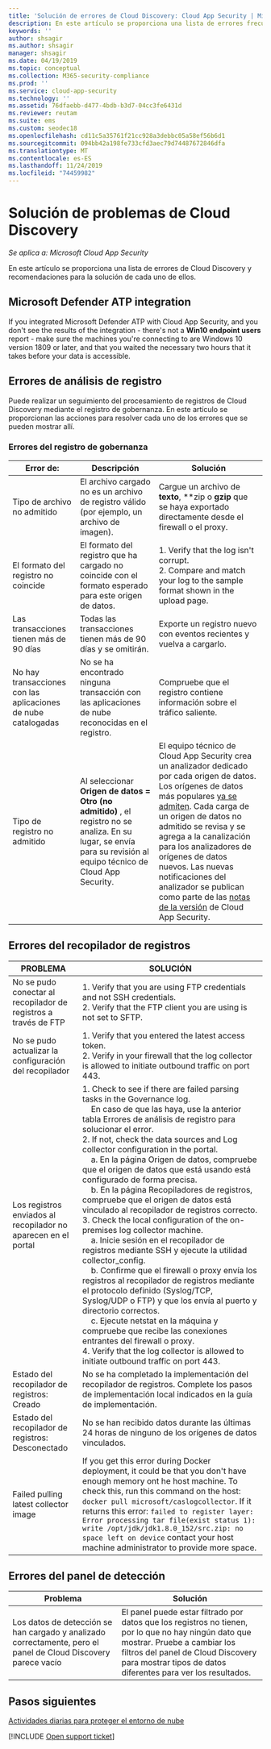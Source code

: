 ```yaml
---
title: 'Solución de errores de Cloud Discovery: Cloud App Security | Microsoft Docs'
description: En este artículo se proporciona una lista de errores frecuentes de Cloud Discovery y recomendaciones para la solución de cada uno de ellos.
keywords: ''
author: shsagir
ms.author: shsagir
manager: shsagir
ms.date: 04/19/2019
ms.topic: conceptual
ms.collection: M365-security-compliance
ms.prod: ''
ms.service: cloud-app-security
ms.technology: ''
ms.assetid: 76dfaebb-d477-4bdb-b3d7-04cc3fe6431d
ms.reviewer: reutam
ms.suite: ems
ms.custom: seodec18
ms.openlocfilehash: cd11c5a35761f21cc928a3debbc05a58ef56b6d1
ms.sourcegitcommit: 094bb42a198fe733cfd3aec79d74487672846dfa
ms.translationtype: MT
ms.contentlocale: es-ES
ms.lasthandoff: 11/24/2019
ms.locfileid: "74459982"
---
```

# <a name="troubleshooting-cloud-discovery"></a>Solución de problemas de Cloud Discovery

*Se aplica a: Microsoft Cloud App Security*

En este artículo se proporciona una lista de errores de Cloud Discovery y recomendaciones para la solución de cada uno de ellos.

## <a name="microsoft-defender-atp-integration"></a>Microsoft Defender ATP integration

If you integrated Microsoft Defender ATP with Cloud App Security, and you don't see the results of the integration - there's not a **Win10 endpoint users** report - make sure the machines you're connecting to are Windows 10 version 1809 or later, and that you waited the necessary two hours that it takes before your data is accessible.


## <a name="log-parsing-errors"></a>Errores de análisis de registro

Puede realizar un seguimiento del procesamiento de registros de Cloud Discovery mediante el registro de gobernanza. En este artículo se proporcionan las acciones para resolver cada uno de los errores que se pueden mostrar allí.

### <a name="governance-log-errors"></a>Errores del registro de gobernanza

|Error de:|Descripción|Solución|
|----|----|----|
|Tipo de archivo no admitido|El archivo cargado no es un archivo de registro válido (por ejemplo, un archivo de imagen).|Cargue un archivo de **texto**, **zip o **gzip** que se haya exportado directamente desde el firewall o el proxy.|
|El formato del registro no coincide|El formato del registro que ha cargado no coincide con el formato esperado para este origen de datos.|1. Verify that the log isn't corrupt. <br /> 2. Compare and match your log to the sample format shown in the upload page.|
|Las transacciones tienen más de 90 días|Todas las transacciones tienen más de 90 días y se omitirán.|Exporte un registro nuevo con eventos recientes y vuelva a cargarlo.|
|No hay transacciones con las aplicaciones de nube catalogadas|No se ha encontrado ninguna transacción con las aplicaciones de nube reconocidas en el registro.|Compruebe que el registro contiene información sobre el tráfico saliente.|
|Tipo de registro no admitido|Al seleccionar **Origen de datos = Otro (no admitido)** , el registro no se analiza. En su lugar, se envía para su revisión al equipo técnico de Cloud App Security.|El equipo técnico de Cloud App Security crea un analizador dedicado por cada origen de datos. Los orígenes de datos más populares [ya se admiten](set-up-cloud-discovery.md). Cada carga de un origen de datos no admitido se revisa y se agrega a la canalización para los analizadores de orígenes de datos nuevos. Las nuevas notificaciones del analizador se publican como parte de las [notas de la versión](release-notes.md) de Cloud App Security.|

## <a name="log-collector-errors"></a>Errores del recopilador de registros

|PROBLEMA | SOLUCIÓN |
|--------|--|
|No se pudo conectar al recopilador de registros a través de FTP| 1. Verify that you are using FTP credentials and not SSH credentials. <br />2. Verify that the FTP client you are using is not set to SFTP.  |
|No se pudo actualizar la configuración del recopilador | 1. Verify that you entered the latest access token. <br />2. Verify in your firewall that the log collector is allowed to initiate outbound traffic on port 443.|
|Los registros enviados al recopilador no aparecen en el portal | 1.  Check to see if there are failed parsing tasks in the Governance log.  <br />  &nbsp;&nbsp;&nbsp;&nbsp;En caso de que las haya, use la anterior tabla Errores de análisis de registro para solucionar el error.<br /> 2. If not, check the data sources and Log collector configuration in the portal. <br /> &nbsp;&nbsp;&nbsp;&nbsp;a. En la página Origen de datos, compruebe que el origen de datos que está usando está configurado de forma precisa. <br />&nbsp;&nbsp;&nbsp;&nbsp;b. En la página Recopiladores de registros, compruebe que el origen de datos está vinculado al recopilador de registros correcto. <br /> 3. Check the local configuration of the on-premises log collector machine.  <br />&nbsp;&nbsp;&nbsp;&nbsp;a. Inicie sesión en el recopilador de registros mediante SSH y ejecute la utilidad collector_config.<br/>&nbsp;&nbsp;&nbsp;&nbsp;b. Confirme que el firewall o proxy envía los registros al recopilador de registros mediante el protocolo definido (Syslog/TCP, Syslog/UDP o FTP) y que los envía al puerto y directorio correctos.<br /> &nbsp;&nbsp;&nbsp;&nbsp;c. Ejecute netstat en la máquina y compruebe que recibe las conexiones entrantes del firewall o proxy. <br /> 4.   Verify that the log collector is allowed to initiate outbound traffic on port 443. |
|Estado del recopilador de registros: Creado | No se ha completado la implementación del recopilador de registros. Complete los pasos de implementación local indicados en la guía de implementación.|
|Estado del recopilador de registros: Desconectado | No se han recibido datos durante las últimas 24 horas de ninguno de los orígenes de datos vinculados. |
|Failed pulling latest collector image| If you get this error during Docker deployment, it could be that you don't have enough memory ont he host machine. To check this, run this command on the host: `docker pull microsoft/caslogcollector`. If it returns this error: `failed to register layer: Error processing tar file(exist status 1): write /opt/jdk/jdk1.8.0_152/src.zip: no space left on device` contact your host machine administrator to provide more space.|

## <a name="discovery-dashboard-errors"></a>Errores del panel de detección

|Problema|Solución|
|----|----|
|Los datos de detección se han cargado y analizado correctamente, pero el panel de Cloud Discovery parece vacío|El panel puede estar filtrado por datos que los registros no tienen, por lo que no hay ningún dato que mostrar. Pruebe a cambiar los filtros del panel de Cloud Discovery para mostrar tipos de datos diferentes para ver los resultados.|

## <a name="next-steps"></a>Pasos siguientes
  
[Actividades diarias para proteger el entorno de nube](daily-activities-to-protect-your-cloud-environment.md)   

[!INCLUDE [Open support ticket](includes/support.md)]  

